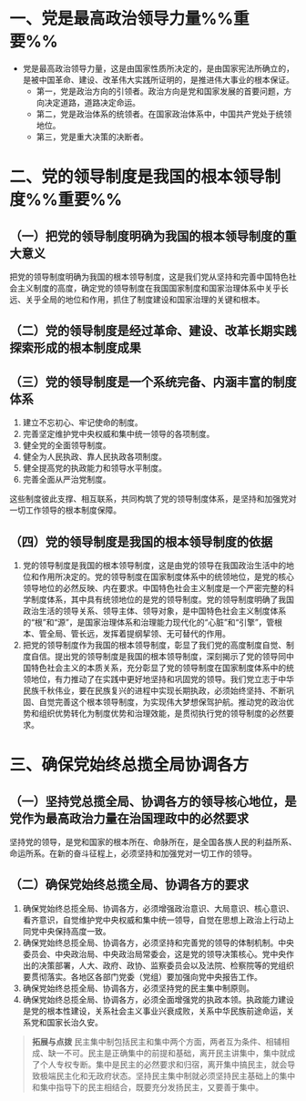 # 一、党是最高政治领导力量%%重要%%
- 党是最高政治领导力量，这是由国家性质所决定的，是由国家宪法所确立的，是被中国革命、建设、改革伟大实践所证明的，是推进伟大事业的根本保证。
	- 第一，党是政治方向的引领者。政治方向是党和国家发展的首要问题，方向决定道路，道路决定命运。
	- 第二，党是政治体系的统领者。在国家政治体系中，中国共产党处于统领地位。
	- 第三，党是重大决策的决断者。
# 二、党的领导制度是我国的根本领导制度%%重要%%
## （一）把党的领导制度明确为我国的根本领导制度的重大意义
把党的领导制度明确为我国的根本领导制度，这是我们党从坚持和完善中国特色社会主义制度的高度，确定党的领导制度在我国国家制度和国家治理体系中关乎长远、关乎全局的地位和作用，抓住了制度建设和国家治理的关键和根本。
## （二）党的领导制度是经过革命、建设、改革长期实践探索形成的根本制度成果
## （三）党的领导制度是一个系统完备、内涵丰富的制度体系
1. 建立不忘初心、牢记使命的制度。
2. 完善坚定维护党中央权威和集中统一领导的各项制度。
3. 健全党的全面领导制度。
4. 健全为人民执政、靠人民执政各项制度。
5. 健全提高党的执政能力和领导水平制度。
6. 完善全面从严治党制度。

这些制度彼此支撑、相互联系，共同构筑了党的领导制度体系，是坚持和加强党对一切工作领导的根本制度保障。
## （四）党的领导制度是我国的根本领导制度的依据
1. 党的领导制度是我国的根本领导制度，这是由党的领导在我国政治生活中的地位和作用所决定的。党的领导制度在国家制度体系中的统领地位，是党的核心领导地位的必然反映、内在要求。中国特色社会主义制度是一个严密完整的科学制度体系，其中具有统领地位的是党的领导制度。党的领导制度明确了我国政治生活的领导关系、领导主体、领导对象，是中国特色社会主义制度体系的“根”和“源”，是国家治理体系和治理能力现代化的“心脏”和“引擎”，管根本、管全局、管长远，发挥着提纲挈领、无可替代的作用。
2. 把党的领导制度作为我国的根本领导制度，彰显了我们党的高度制度自觉、制度自信。提出党的领导制度是我国的根本领导制度，深刻揭示了党的领导同中国特色社会主义的本质关系，充分彰显了党的领导制度在国家制度体系中的统领地位，有力推动了在实践中更好地坚持和巩固党的领导。我们党立志于中华民族千秋伟业，要在民族复兴的进程中实现长期执政，必须始终坚持、不断巩固、自觉完善这个根本领导制度，为实现伟大梦想保驾护航。推动党的政治优势和组织优势转化为制度优势和治理效能，是贯彻执行党的领导制度的必然要求。
# 三、确保党始终总揽全局协调各方
## （一）坚持党总揽全局、协调各方的领导核心地位，是党作为最高政治力量在治国理政中的必然要求
坚持党的领导，是党和国家的根本所在、命脉所在，是全国各族人民的利益所系、命运所系。在新的奋斗征程上，必须坚持和加强党对一切工作的领导。
## （二）确保党始终总揽全局、协调各方的要求
1. 确保党始终总揽全局、协调各方，必须增强政治意识、大局意识、核心意识、看齐意识，自觉维护党中央权威和集中统一领导，自觉在思想上政治上行动上同党中央保持高度一致。
2. 确保党始终总揽全局、协调各方，必须坚持和完善党的领导的体制机制。中央委员会、中央政治局、中央政治局常委会，这是党的领导决策核心。党中央作出的决策部署，人大、政府、政协、监察委员会以及法院、检察院等的党组织要贯彻落实。各地区各部门党委（党组）要加强向党中央报告工作。
3. 确保党始终总揽全局、协调各方，必须坚持党的民主集中制原则。
4. 确保党始终总揽全局、协调各方，必须全面增强党的执政本领。执政能力建设是党的根本性建设，关系社会主义事业兴衰成败，关系中华民族前途命运，关系党和国家长治久安。

>**拓展与点拨** 
民主集中制包括民主和集中两个方面，两者互为条件、相辅相成、缺一不可。民主是正确集中的前提和基础，离开民主讲集中，集中就成了个人专权专断。集中是民主的必然要求和归宿，离开集中搞民主，就会导致极端民主化和无政府状态。坚持民主集中制就必须坚持民主基础上的集中和集中指导下的民主相结合，既要充分发扬民主，又要善于集中。